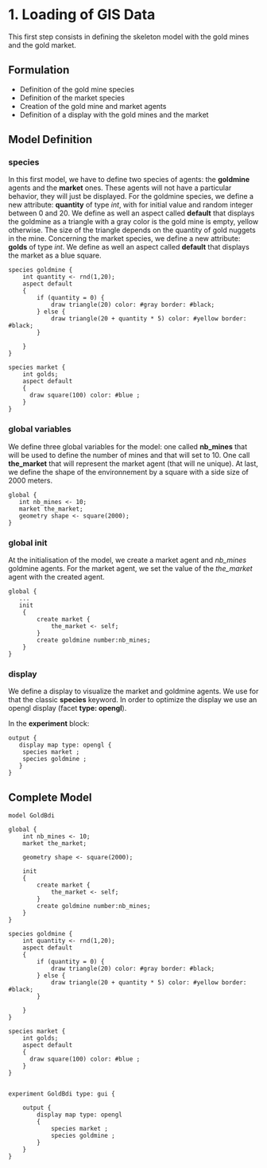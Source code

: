 # 1. Loading of GIS Data
This first step consists in defining the skeleton model with the gold mines and the gold market.


## Formulation
  * Definition of the gold mine species
  * Definition of the market species
  * Creation of the gold mine and market agents
  * Definition of a display with the gold mines and the market





## Model Definition

### species
In this first model, we have to define two species of agents: the **goldmine** agents and the **market** ones. These agents will not have a particular behavior, they will just be displayed.
For the goldmine species, we define a new attribute: **quantity** of type _int_, with for initial value and random integer between 0 and 20. We define as well an aspect called **default** that displays the goldmine as a triangle with a gray color is the gold mine is empty, yellow otherwise. The size of the triangle depends on the quantity of gold nuggets in the mine. 
Concerning the market species, we define a new attribute: **golds** of type _int_. We define as well an aspect called **default** that displays the market as a blue square.

```
species goldmine {
	int quantity <- rnd(1,20);
	aspect default
	{
		if (quantity = 0) {
			draw triangle(20) color: #gray border: #black;	
		} else {
			draw triangle(20 + quantity * 5) color: #yellow border: #black;	
		}
	 
	}
}

species market {
	int golds;
	aspect default
	{
	  draw square(100) color: #blue ;
	}
}

```
### global variables
We define three global variables for the model: one called **nb_mines** that will be used to define the number of mines and that will set to 10. One call **the_market** that will represent the market agent (that will ne unique). At last, we define the shape of the environnement by a square with a side size of 2000 meters.

```
global {
   int nb_mines <- 10; 
   market the_market;
   geometry shape <- square(2000);
}

```
### global init
At the initialisation of the model, we create a market agent and _nb_mines_ goldmine agents. For the market agent, we set the value of the _the_market_ agent with the created agent. 

```
global {
   ...
   init
	{
		create market {
			the_market <- self;
		}
		create goldmine number:nb_mines;
	}
}
```

### display
We define a display to visualize the market and goldmine agents. We use for that the classic **species** keyword. In order to optimize the display we use an opengl display (facet **type: opengl**).

In the **experiment** block:
```
output {
   display map type: opengl {
	species market ;
	species goldmine ;
   }
}
```





## Complete Model

```
model GoldBdi

global {
	int nb_mines <- 10; 
	market the_market;
	
	geometry shape <- square(2000);
	
	init
	{
		create market {
			the_market <- self;
		}
		create goldmine number:nb_mines;
	}
}

species goldmine {
	int quantity <- rnd(1,20);
	aspect default
	{
		if (quantity = 0) {
			draw triangle(20) color: #gray border: #black;	
		} else {
			draw triangle(20 + quantity * 5) color: #yellow border: #black;	
		}
	 
	}
}

species market {
	int golds;
	aspect default
	{
	  draw square(100) color: #blue ;
	}
}


experiment GoldBdi type: gui {

	output {
		display map type: opengl
		{
			species market ;
			species goldmine ;
		}
	}
}

```
